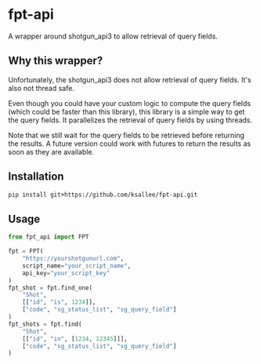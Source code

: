 # fpt-api
A wrapper around shotgun_api3 to allow retrieval of query fields.

## Why this wrapper?

Unfortunately, the shotgun_api3 does not allow retrieval of query fields.
It's also not thread safe.

Even though you could have your custom logic to compute the query fields (which could be faster than this library),
this library is a simple way to get the query fields. It parallelizes the retrieval of query fields by using threads.

Note that we still wait for the query fields to be retrieved before returning the results.
A future version could work with futures to return the results as soon as they are available.

## Installation

```bash
pip install git+https://github.com/ksallee/fpt-api.git
```

## Usage

```python
from fpt_api import FPT

fpt = FPT(
    "https://yourshotgunurl.com",
    script_name="your_script_name",
    api_key="your_script_key"
)
fpt_shot = fpt.find_one(
    "Shot",
    [["id", "is", 1234]],
    ["code", "sg_status_list", "sg_query_field"]
)
fpt_shots = fpt.find(
    "Shot",
    [["id", "in", [1234, 12345]]],
    ["code", "sg_status_list", "sg_query_field"]
)
```
